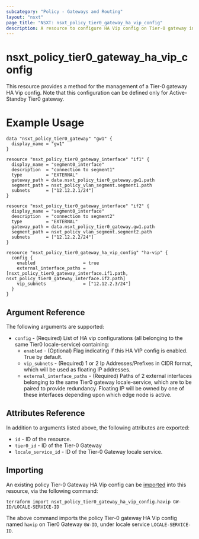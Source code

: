 ```yaml
---
subcategory: "Policy - Gateways and Routing"
layout: "nsxt"
page_title: "NSXT: nsxt_policy_tier0_gateway_ha_vip_config"
description: A resource to configure HA Vip config on Tier-0 gateway in NSX Policy manager.
---
```


# nsxt_policy_tier0_gateway_ha_vip_config

This resource provides a method for the management of a Tier-0 gateway HA Vip config. Note that this configuration can be defined only for Active-Standby Tier0 gateway.

# Example Usage

```hcl
data "nsxt_policy_tier0_gateway" "gw1" {
  display_name = "gw1"
}

resource "nsxt_policy_tier0_gateway_interface" "if1" {
  display_name = "segment0_interface"
  description  = "connection to segment1"
  type         = "EXTERNAL"
  gateway_path = data.nsxt_policy_tier0_gateway.gw1.path
  segment_path = nsxt_policy_vlan_segment.segment1.path
  subnets      = ["12.12.2.1/24"]
}

resource "nsxt_policy_tier0_gateway_interface" "if2" {
  display_name = "segment0_interface"
  description  = "connection to segment2"
  type         = "EXTERNAL"
  gateway_path = data.nsxt_policy_tier0_gateway.gw1.path
  segment_path = nsxt_policy_vlan_segment.segment2.path
  subnets      = ["12.12.2.2/24"]
}

resource "nsxt_policy_tier0_gateway_ha_vip_config" "ha-vip" {
  config {
    enabled                  = true
    external_interface_paths = [nsxt_policy_tier0_gateway_interface.if1.path, nsxt_policy_tier0_gateway_interface.if2.path]
    vip_subnets              = ["12.12.2.3/24"]
  }
}
```

## Argument Reference

The following arguments are supported:

* `config` - (Required) List of HA vip configurations (all belonging to the same Tier0 locale-service) containing:
  * `enabled` - (Optional) Flag indicating if this HA VIP config is enabled. True by default.
  * `vip_subnets` - (Required) 1 or 2 Ip Addresses/Prefixes in CIDR format, which will be used as floating IP addresses.
  * `external_interface_paths` - (Required) Paths of 2 external interfaces belonging to the same Tier0 gateway locale-service, which are to be paired to provide redundancy. Floating IP will be owned by one of these interfaces depending upon which edge node is active.

## Attributes Reference

In addition to arguments listed above, the following attributes are exported:

* `id` - ID of the resource.
* `tier0_id` - ID of the Tier-0 Gateway
* `locale_service_id` - ID of the Tier-0 Gateway locale service.

## Importing

An existing policy Tier-0 Gateway HA Vip config can be [imported][docs-import] into this resource, via the following command:

[docs-import]: /docs/import/index.html

```
terraform import nsxt_policy_tier0_gateway_ha_vip_config.havip GW-ID/LOCALE-SERVICE-ID
```

The above command imports the policy Tier-0 gateway HA Vip config named `havip` on Tier0 Gateway `GW-ID`, under locale service `LOCALE-SERVICE-ID`.
